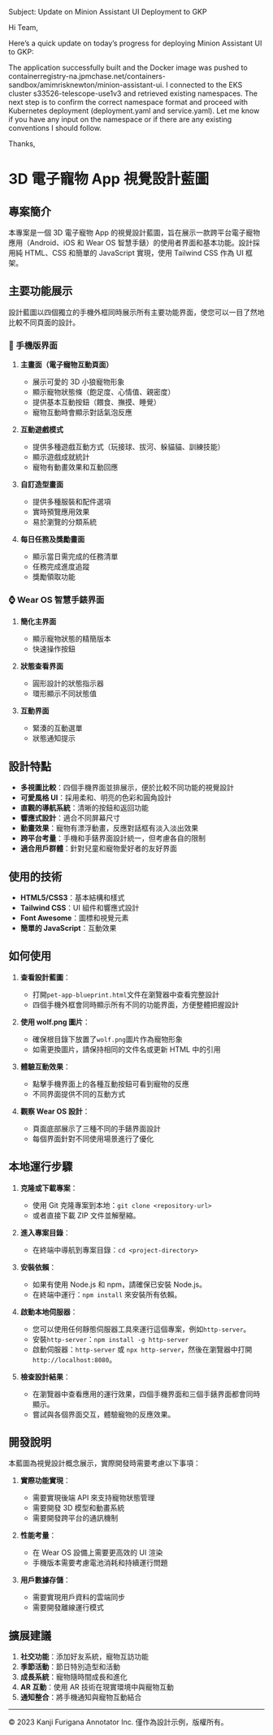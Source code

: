 Subject: Update on Minion Assistant UI Deployment to GKP

Hi Team,

Here’s a quick update on today’s progress for deploying Minion Assistant UI to GKP:

The application successfully built and the Docker image was pushed to containerregistry-na.jpmchase.net/containers-sandbox/amimrisknewton/minion-assistant-ui.
I connected to the EKS cluster s33526-telescope-use1v3 and retrieved existing namespaces.
The next step is to confirm the correct namespace format and proceed with Kubernetes deployment (deployment.yaml and service.yaml).
Let me know if you have any input on the namespace or if there are any existing conventions I should follow.

Thanks,





# 3D 電子寵物 App 視覺設計藍圖

## 專案簡介

本專案是一個 3D 電子寵物 App 的視覺設計藍圖，旨在展示一款跨平台電子寵物應用（Android、iOS 和 Wear OS 智慧手錶）的使用者界面和基本功能。設計採用純 HTML、CSS 和簡單的 JavaScript 實現，使用 Tailwind CSS 作為 UI 框架。

## 主要功能展示

設計藍圖以四個獨立的手機外框同時展示所有主要功能界面，使您可以一目了然地比較不同頁面的設計。

### 📱 手機版界面

1. **主畫面（電子寵物互動頁面）**

   - 展示可愛的 3D 小狼寵物形象
   - 顯示寵物狀態條（飽足度、心情值、親密度）
   - 提供基本互動按鈕（餵食、撫摸、睡覺）
   - 寵物互動時會顯示對話氣泡反應

2. **互動遊戲模式**

   - 提供多種遊戲互動方式（玩接球、拔河、躲貓貓、訓練技能）
   - 顯示遊戲成就統計
   - 寵物有動畫效果和互動回應

3. **自訂造型畫面**

   - 提供多種服裝和配件選項
   - 實時預覽應用效果
   - 易於瀏覽的分類系統

4. **每日任務及獎勵畫面**
   - 顯示當日需完成的任務清單
   - 任務完成進度追蹤
   - 獎勵領取功能

### ⌚ Wear OS 智慧手錶界面

1. **簡化主界面**

   - 顯示寵物狀態的精簡版本
   - 快速操作按鈕

2. **狀態查看界面**

   - 圓形設計的狀態指示器
   - 環形顯示不同狀態值

3. **互動界面**
   - 緊湊的互動選單
   - 狀態通知提示

## 設計特點

- **多視圖比較**：四個手機界面並排展示，便於比較不同功能的視覺設計
- **可愛風格 UI**：採用柔和、明亮的色彩和圓角設計
- **直觀的導航系統**：清晰的按鈕和返回功能
- **響應式設計**：適合不同屏幕尺寸
- **動畫效果**：寵物有漂浮動畫，反應對話框有淡入淡出效果
- **跨平台考量**：手機和手錶界面設計統一，但考慮各自的限制
- **適合用戶群體**：針對兒童和寵物愛好者的友好界面

## 使用的技術

- **HTML5/CSS3**：基本結構和樣式
- **Tailwind CSS**：UI 組件和響應式設計
- **Font Awesome**：圖標和視覺元素
- **簡單的 JavaScript**：互動效果

## 如何使用

1. **查看設計藍圖**：

   - 打開`pet-app-blueprint.html`文件在瀏覽器中查看完整設計
   - 四個手機外框會同時顯示所有不同的功能界面，方便整體把握設計

2. **使用 wolf.png 圖片**：

   - 確保根目錄下放置了`wolf.png`圖片作為寵物形象
   - 如需更換圖片，請保持相同的文件名或更新 HTML 中的引用

3. **體驗互動效果**：

   - 點擊手機界面上的各種互動按鈕可看到寵物的反應
   - 不同界面提供不同的互動方式

4. **觀察 Wear OS 設計**：
   - 頁面底部展示了三種不同的手錶界面設計
   - 每個界面針對不同使用場景進行了優化

## 本地運行步驟

1. **克隆或下載專案**：

   - 使用 Git 克隆專案到本地：`git clone <repository-url>`
   - 或者直接下載 ZIP 文件並解壓縮。

2. **進入專案目錄**：

   - 在終端中導航到專案目錄：`cd <project-directory>`

3. **安裝依賴**：

   - 如果有使用 Node.js 和 npm，請確保已安裝 Node.js。
   - 在終端中運行：`npm install` 來安裝所有依賴。

4. **啟動本地伺服器**：

   - 您可以使用任何靜態伺服器工具來運行這個專案，例如`http-server`。
   - 安裝`http-server`：`npm install -g http-server`
   - 啟動伺服器：`http-server` 或 `npx http-server`，然後在瀏覽器中打開`http://localhost:8080`。

5. **檢查設計結果**：

   - 在瀏覽器中查看應用的運行效果，四個手機界面和三個手錶界面都會同時顯示。
   - 嘗試與各個界面交互，體驗寵物的反應效果。

## 開發說明

本藍圖為視覺設計概念展示，實際開發時需要考慮以下事項：

1. **實際功能實現**：

   - 需要實現後端 API 來支持寵物狀態管理
   - 需要開發 3D 模型和動畫系統
   - 需要開發跨平台的通訊機制

2. **性能考量**：

   - 在 Wear OS 設備上需要更高效的 UI 渲染
   - 手機版本需要考慮電池消耗和持續運行問題

3. **用戶數據存儲**：
   - 需要實現用戶資料的雲端同步
   - 需要開發離線運行模式

## 擴展建議

1. **社交功能**：添加好友系統，寵物互訪功能
2. **季節活動**：節日特別造型和活動
3. **成長系統**：寵物隨時間成長和進化
4. **AR 互動**：使用 AR 技術在現實環境中與寵物互動
5. **通知整合**：將手機通知與寵物互動結合

---

© 2023 Kanji Furigana Annotator Inc. 僅作為設計示例，版權所有。
